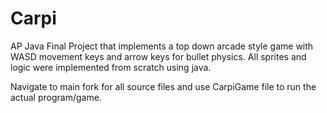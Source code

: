 # Carpi
AP Java Final Project that implements a top down arcade style game with WASD movement keys and arrow keys for bullet physics.
All sprites and logic were implemented from scratch using java.

Navigate to main fork for all source files and use CarpiGame file to run the actual program/game.
